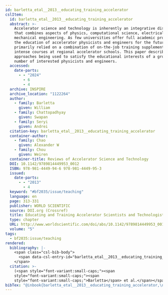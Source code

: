 ```yaml
---
id: barletta_etal__2013__educating_training_accelerator
cslItem:
  id: barletta_etal__2013__educating_training_accelerator
  abstract: >-
    Accelerator science and technology is inherently an integrative discipline
    that combines aspects of physics, computational science, electrical and
    mechanical engineering. As few universities offer full academic programs,
    the education of accelerator physicists and engineers for the future has
    primarily relied on a combination of on-the-job training supplemented with
    intense courses at regional accelerator schools. This paper describes the
    approaches being used to satisfy the educational interests of a growing
    number of interested physicists and engineers.
  accessed:
    date-parts:
      - - "2024"
        - 6
        - 4
  archive: INSPIRE
  archive_location: "1122264"
  author:
    - family: Barletta
      given: William
    - family: Chattopadhyay
      given: Swapan
    - family: Seryi
      given: Andrei
  citation-key: barletta_etal__2013__educating_training_accelerator
  container-author:
    - family: Chao
      given: Alexander W
    - family: Chou
      given: Weiren
  container-title: Reviews of Accelerator Science and Technology
  DOI: 10.1142/9789814449953_0012
  ISBN: 978-981-4449-94-6 978-981-4449-95-3
  issued:
    date-parts:
      - - "2013"
        - 4
  keyword: "#bf2035/issue/teaching"
  language: en
  page: 313-331
  publisher: WORLD SCIENTIFIC
  source: DOI.org (Crossref)
  title: Educating and Training Accelerator Scientists and Technologists for Tomorrow
  type: chapter
  URL: http://www.worldscientific.com/doi/abs/10.1142/9789814449953_0012
  volume: "5"
tags:
  - bf2035:issue/teaching
rendered:
  bibliography: |-
    <span class="csl-bib-body">
      <span data-csl-entry-id="barletta_etal__2013__educating_training_accelerator" class="csl-entry"><span class='author-bib'>Barletta, Chattopadhyay, S., &#38; Seryi, A.</span>. <span class='date-bib'>(2013)</span>. <span class='title'><b>Educating and Training Accelerator Scientists and Technologists for Tomorrow</b></span>. In Chao &#38; W. Chou, <i>Reviews of Accelerator Science and Technology</i> (1122264; Bd. 5, S. 313–331). WORLD SCIENTIFIC; INSPIRE. <span class='URL'><a href='https://doi.org/10.1142/9789814449953_0012'>LINK</a></span></span>
    </span>
  citation: >-
    (<span style="font-variant:small-caps;"><span
    style="font-variant:small-caps;"><span
    style="font-variant:small-caps;">Barletta</span> et al.</span></span>, 2013)
bibTex: "@inbook{barletta_etal__2013__educating_training_accelerator,\n\tnote = {[Online; accessed 2024-06-04]},\n\tauthor = {Barletta, William and Chattopadhyay, Swapan and Seryi, Andrei},\n\tbooktitle = {Reviews of {Accelerator} {Science} and {Technology}},\n\tdoi = {10.1142/9789814449953_0012},\n\tisbn = {978-981-4449-94-6 978-981-4449-95-3},\n\tyear = {2013},\n\tmonth = {4},\n\tpages = {313--331},\n\tpublisher = {WORLD SCIENTIFIC},\n\ttitle = {Educating and {Training} {Accelerator} {Scientists} and {Technologists} for {Tomorrow}},\n\turl = {http://www.worldscientific.com/doi/abs/10.1142/9789814449953_0012},\n\tvolume = {5},\n}\n\n"
---
```

